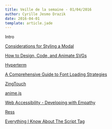 ```yaml
---
title: Veille de la semaine - 01/04/2016
author: Cyrille Jesmo Drazik
date: 2016-04-01
template: article.jade
---
```


Intro

<span class="more"></span>

[Considerations for Styling a Modal](https://css-tricks.com/considerations-styling-modal/)

[How to Design, Code, and Animate SVGs](http://surbhioberoi.com/a-complete-guide-to-svg/)

[Hyperterm](https://hyperterm.org/)

[A Comprehensive Guide to Font Loading Strategies](https://www.zachleat.com/web/comprehensive-webfonts/)

[ZingTouch](https://zingchart.github.io/zingtouch/)

[anime.js](https://github.com/juliangarnier/anime)

[Web Accessibility - Developing with Empathy](https://www.udacity.com/course/web-accessibility--ud891)

[Ress](https://github.com/filipelinhares/ress)

[Everything I Know About The Script Tag](https://eager.io/blog/everything-I-know-about-the-script-tag/)
